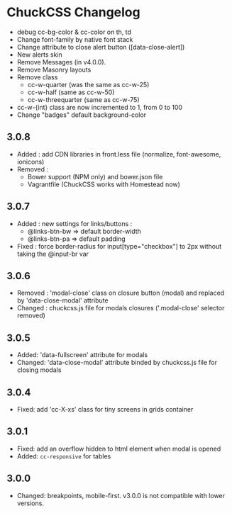 # ChuckCSS Changelog

- debug cc-bg-color & cc-color on th, td
- Change font-family by native font stack
- Change attribute to close alert button ([data-close-alert])
- New alerts skin
- Remove Messages (in v4.0.0). 
- Remove Masonry layouts
- Remove class 
	- cc-w-quarter (was the same as cc-w-25)
	- cc-w-half (same as cc-w-50)
	- cc-w-threequarter (same as cc-w-75)
- cc-w-{int} class are now incremented to 1, from 0 to 100
- Change "badges" default background-color


## 3.0.8
* Added : add CDN libraries in front.less file (normalize, font-awesome, ionicons)
* Removed : 
	* Bower support (NPM only) and bower.json file
	* Vagrantfile (ChuckCSS works with Homestead now)

## 3.0.7
* Added : new settings for links/buttons :
    * @links-btn-bw => default border-width
    * @links-btn-pa => default padding
* Fixed : force border-radius for input[type="checkbox"] to 2px without taking the @input-br var

## 3.0.6
* Removed : 'modal-close' class on closure button (modal) and replaced by 'data-close-modal' attribute
* Changed : chuckcss.js file for modals closures ('.modal-close' selector removed)

## 3.0.5
* Added: 'data-fullscreen' attribute for modals
* Changed: 'data-close-modal' attribute binded by chuckcss.js file for closing modals

## 3.0.4
* Fixed: add 'cc-X-xs' class for tiny screens in grids container

## 3.0.1
* Fixed: add an overflow hidden to html element when modal is opened
* Added: `cc-responsive` for tables

## 3.0.0
* Changed: breakpoints, mobile-first. v3.0.0 is not compatible with lower versions.
